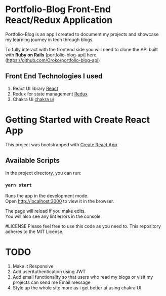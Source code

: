 # Portfolio-Blog Front-End React/Redux Application 
  
Portfolio-Blog is an app I created to document my projects and showcase my learning journey in tech through blogs.

To fully interact with the frontend side you will need to clone the API built with **Ruby on Rails** [portfolio-blog-api] here (https://github.com/Oroko/portfolio-blog-api)

## Front End Technologies I used 
1. React UI library [React](https://reactjs.org/)
2. Redux for state management [Redux](https://redux.js.org/)
3. Chakra Ui [chakra ui ](https://chakra-ui.com/)


# Getting Started with Create React App

This project was bootstrapped with [Create React App](https://github.com/facebook/create-react-app).

## Available Scripts

In the project directory, you can run:

### `yarn start`

Runs the app in the development mode.\
Open [http://localhost:3000](http://localhost:3000) to view it in the browser.

The page will reload if you make edits.\
You will also see any lint errors in the console.

#LICENSE 
Please feel free to use  this code as you need to. This repository adheres to the MIT License.

# TODO 
1. Make it Responsive 
2. Add userAuthentication using JWT 
3. Add email functionality so that users who read my blogs or visit my projects can send me Email message
4. Style up the whole site more as i get better at using chakra UI
